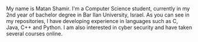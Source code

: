 My name is Matan Shamir.
I'm a Computer Science student, currently in my 2nd year of bachelor degree in Bar Ilan University, Israel.
As you can see in my repositories, I have developing experience in languages such as C, Java, C++ and Python.
I am also interested in cyber security and have taken several courses online.

<!---
MatanShamir1998/MatanShamir1998 is a ✨ special ✨ repository because its `README.md` (this file) appears on your GitHub profile.
You can click the Preview link to take a look at your changes.
--->
